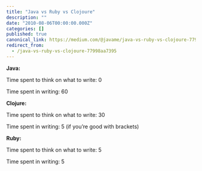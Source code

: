 ```yaml
---
title: "Java vs Ruby vs Clojoure"
description: ""
date: "2010-08-06T00:00:00.000Z"
categories: []
published: true
canonical_link: https://medium.com/@javame/java-vs-ruby-vs-clojoure-77998aa7395
redirect_from:
  - /java-vs-ruby-vs-clojoure-77998aa7395
---
```


**Java:**

Time spent to think on what to write: 0

Time spent in writing: 60

**Clojure:**

Time spent to think on what to write: 30

Time spent in writing: 5 (if you’re good with brackets)

**Ruby:**

Time spent to think on what to write: 5

Time spent in writing: 5
